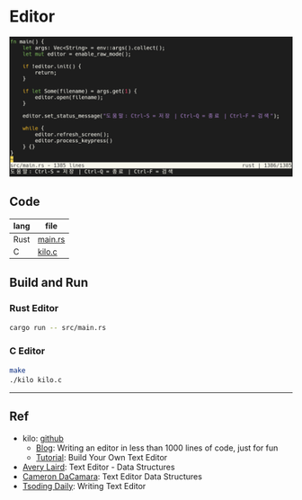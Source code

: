 # Editor

![rust](images/rust.png)

## Code

| lang | file                        |
| ---- | --------------------------- |
| Rust | [main.rs](rust/src/main.rs) |
| C    | [kilo.c](c/kilo.c)          |

## Build and Run

### Rust Editor

```bash
cargo run -- src/main.rs
```

### C Editor

```bash
make
./kilo kilo.c
```

______________________________________________________________________

## Ref

- kilo: [github](https://github.com/antirez/kilo)
  - [Blog](http://antirez.com/news/108): Writing an editor in less than 1000
    lines of code, just for fun
  - [Tutorial](https://viewsourcecode.org/snaptoken/kilo/): Build Your Own Text
    Editor
- [Avery Laird](https://www.averylaird.com/programming/the%20text%20editor/2017/09/30/the-piece-table):
  Text Editor - Data Structures
- [Cameron DaCamara](https://cdacamar.github.io/data%20structures/algorithms/benchmarking/text%20editors/c++/editor-data-structures/):
  Text Editor Data Structures
- [Tsoding Daily](https://youtu.be/2UY_Am-Q-oI): Writing Text Editor

